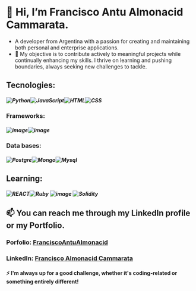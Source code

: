 # 👋 Hi, I’m Francisco Antu Almonacid Cammarata.
- A developer from Argentina with a passion for creating and maintaining both personal and enterprise applications. 
- 👀 My objective is to contribute actively to meaningful projects while continually enhancing my skills. I thrive on learning and pushing boundaries, always seeking new challenges to tackle.
## Tecnologies:

##### ![Python](https://github.com/antudev/antudev/assets/146896279/539a3c6f-6327-44fb-8d5a-6e42fa2037eb)![JavaScript](https://github.com/antudev/antudev/assets/146896279/4b74449c-c774-4ad2-a09a-b595227d003e)![HTML](https://github.com/antudev/antudev/assets/146896279/7d8cd661-4a28-4082-a6b7-050005f2c206)![CSS](https://github.com/antudev/antudev/assets/146896279/54a6875c-f70b-422b-badd-e78da926f39f)


### Frameworks:
##### ![image](https://github.com/antudev/antudev/assets/146896279/ba798785-229f-4b38-9725-3c9674e79264)![image](https://github.com/antudev/antudev/assets/146896279/493e968d-8e68-42b9-ab70-e24766da9fb5)


### Data bases:
##### ![Postgre](https://github.com/antudev/antudev/assets/146896279/703a0ebe-3011-47cb-9bac-f59ffd9fedf3)![Mongo](https://github.com/antudev/antudev/assets/146896279/cc58dc66-82b9-479a-90df-5e046858e8b2)![Mysql](https://github.com/antudev/antudev/assets/146896279/4e6d3a0a-5606-427c-8836-2c35419c1d0e)


## Learning:
##### ![REACT](https://github.com/antudev/antudev/assets/146896279/c7c1e1e8-05fe-4570-afaf-501e784d1dda)![Ruby](https://github.com/antudev/antudev/assets/146896279/53b238e5-8962-459c-93ee-7d00e4dc4fae)  ![image](https://github.com/antudev/antudev/assets/146896279/5ddf0d10-2ae2-40ad-95a4-011469f24749) ![Solidity](https://github.com/antudev/antudev/assets/146896279/c2378e9f-8463-4480-b955-7e5a10b0a858)

## 📫 You can reach me through my LinkedIn profile or my Portfolio.
###  **Porfolio:** [FranciscoAntuAlmonacid](https://franciscoantualmonacid.pythonanywhere.com/)
###  **LinkedIn:** [Francisco Almonacid Cammarata](https://www.linkedin.com/in/francisco-almonacid-cammarata543119267/)

#### ⚡ I'm always up for a good challenge, whether it's coding-related or something entirely different!

<!---
antudev/antudev is a ✨ special ✨ repository because its `README.md` (this file) appears on your GitHub profile.
You can click the Preview link to take a look at your changes.
--->

